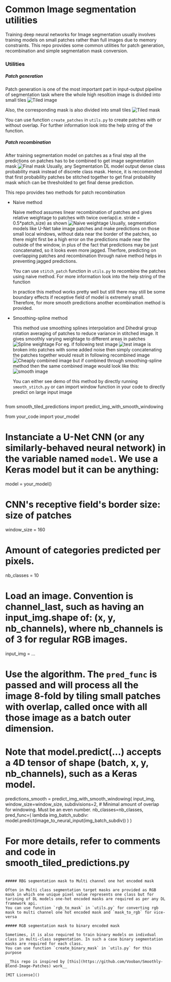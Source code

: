 # Common Image segmentation utilities

Training deep neural networks for Image segmentation usually involves training models on small patches rather than full images due to memory constraints. This repo provides some common utilities for patch generation, recombination and simple segmentation mask conversion.

### Utilities

##### Patch generation

Patch generation is one of the most important part in input-output pipeline of segmentation task where the whole high resoltion image is divided into small tiles  ![Tiled image](Images/small_tiles.png)

Also, the corresponding mask is also divided into small tiles  ![Tiled mask](Images/small_tiles_output.png)

You can use function `create_patches` in `utils.py` to create patches with or without overlap. For further information look into the help string of the function.

##### Patch recombination

After training segmentation model on patches as a final step all the predictions on patches has to be combined to get image segmentation mask ![Final mask](Images/final_output.png)
Usually, any Segmentation DL model output dense class probability mask instead of discrete class mask. Hence, it is reccomended that first probability patches be stitched together to get final probability mask which can be thresholded to get final dense prediction.

This repo provides two methods for patch recombination

* Naive method
   
   Naive method assumes linear recombination of patches and gives relative weightage to patches with twice overlap(i.e. stride = 0.5*patch_size) as shown  ![Naive weightage](Images/patch_heatmap_without_smoothing.png)
   Usually, segmentation models like U-Net take image patches and make predictions on those small local windows, without data near the border of the patches, so there might first be a high error on the predictions made near the outside of the window, in plus of the fact that predictions may be just concatenated, so it looks even more jagged. Therfore, predicting on overlapping patches and recombination through naive method helps in preventing jagged predictions.
   
   You can use `stitch_patch` function in `utils.py` to recombine the patches using naive method. For more information look into the help string of the function

   In practice this method works pretty well but still there may still be some boundary effects if receptive field of model is extremely small. Therefore, for more smooth predictions another ecombination method is provided.

* Smoothing-spline method

  This method use smoothing splines interpolation and Dihedral group rotation averaging of patches to reduce variance in stitched image. It gives smoothly varying weightage to different areas in patches ![Spline weightage](patch_heatmap.png) For eg. if following test image ![test image](Images/test_image.png) is broken into patches with some added noise then simply concatenating the patches together would result in following recombined image ![Cheaply combined image](cheaply_merged_patches.png) but if combined through smoothing-spline method then the same combined image would look like this: ![smooth image](Smoothly_Merged_Patches.png)

  You can either see demo of this method by directly running `smooth_stitch.py` or can import window function in your code to directly predict on large input image

  ```python
from smooth_tiled_predictions import predict_img_with_smooth_windowing

from your_code import your_model

# Instanciate a U-Net CNN (or any similarly-behaved neural network) in the variable named `model`. We use a Keras model but it can be anything:
model = your_model()

# CNN's receptive field's border size: size of patches
window_size = 160

# Amount of categories predicted per pixels.
nb_classes = 10

# Load an image. Convention is channel_last, such as having an input_img.shape of: (x, y, nb_channels), where nb_channels is of 3 for regular RGB images.
input_img = ...

# Use the algorithm. The `pred_func` is passed and will process all the image 8-fold by tiling small patches with overlap, called once with all those image as a batch outer dimension.
# Note that model.predict(...) accepts a 4D tensor of shape (batch, x, y, nb_channels), such as a Keras model.
predictions_smooth = predict_img_with_smooth_windowing(
    input_img,
    window_size=window_size,
    subdivisions=2,  # Minimal amount of overlap for windowing. Must be an even number.
    nb_classes=nb_classes,
    pred_func=(
        lambda img_batch_subdiv: model.predict(image_to_neural_input(img_batch_subdiv))
    )
)

# For more details, refer to comments and code in smooth_tiled_predictions.py
```

##### RBG segmentation mask to Multi channel one hot encoded mask

Often in Multi class segmentation target masks are provided as RGB mask in which one unique pixel value represents one class but for tarining of DL models one-hot encoded masks are required as per any DL framework api.
You can use function `rgb_to_mask` in `utils.py` for converting rgb mask to multi channel one hot encoded mask and `mask_to_rgb` for vice-versa

##### RGB segmentation mask to binary encoded mask

Sometimes, it is also required to train binary models on indivdual class in multi-class segmentation. In such a case binary segmentation masks are required for each class.
You can use function `create_binary_mask` in `utils.py` for this purpose

__This repo is inspired by [this](https://github.com/Vooban/Smoothly-Blend-Image-Patches) work__

[MIT License]()